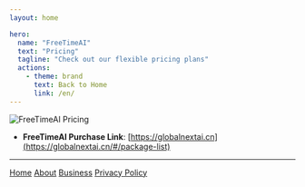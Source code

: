 ```yaml
---
layout: home

hero:
  name: "FreeTimeAI"
  text: "Pricing"
  tagline: "Check out our flexible pricing plans"
  actions:
    - theme: brand
      text: Back to Home
      link: /en/
---
```

![FreeTimeAI Pricing](https://musictops.eu.org/file/1736753990594_image.png)

- **FreeTimeAI Purchase Link**: [https://globalnextai.cn](https://globalnextai.cn/#/package-list)

---

<footer>
  <div class="footer-content">
    <nav>
      <a href="/en/">Home</a>
      <a href="/en/about">About</a>
      <a href="/en/business">Business</a>
      <a href="/en/privacy-policy">Privacy Policy</a>
    </nav>
  </div>
</footer>